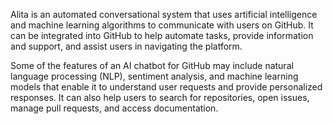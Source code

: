 Alita is an automated conversational system that uses artificial intelligence and machine learning algorithms to communicate with users on GitHub. It can be integrated into GitHub to help automate tasks, provide information and support, and assist users in navigating the platform.

Some of the features of an AI chatbot for GitHub may include natural language processing (NLP), sentiment analysis, and machine learning models that enable it to understand user requests and provide personalized responses. It can also help users to search for repositories, open issues, manage pull requests, and access documentation.
